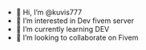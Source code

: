 - 👋 Hi, I’m @kuvis777
- 👀 I’m interested in Dev fivem server
- 🌱 I’m currently learning DEV 
- 💞️ I’m looking to collaborate on Fivem

<!---
kuvis777/kuvis777 is a ✨ special ✨ repository because its `README.md` (this file) appears on your GitHub profile.
You can click the Preview link to take a look at your changes.
--->
